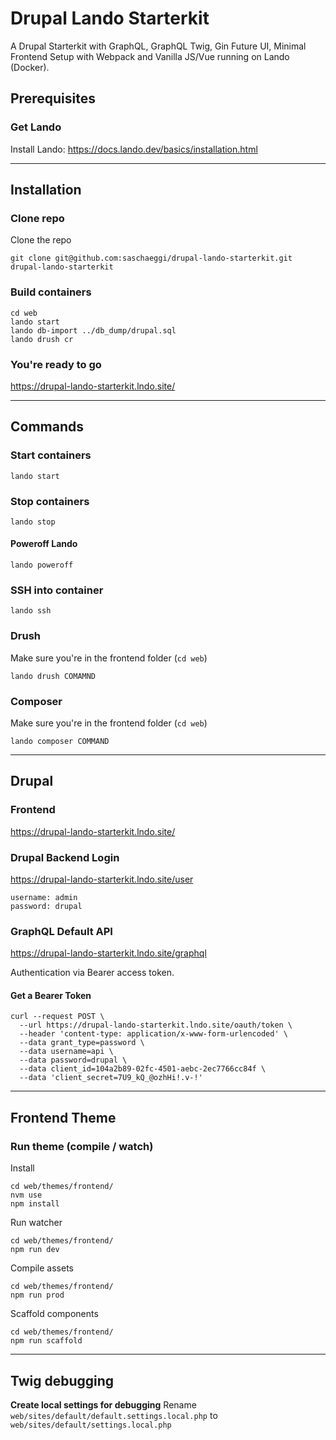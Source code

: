 # Drupal Lando Starterkit

A Drupal Starterkit with GraphQL, GraphQL Twig, Gin Future UI, Minimal Frontend Setup with Webpack and Vanilla JS/Vue running on Lando (Docker).

## Prerequisites

### Get Lando
Install Lando: https://docs.lando.dev/basics/installation.html

---

## Installation

### Clone repo
Clone the repo
```
git clone git@github.com:saschaeggi/drupal-lando-starterkit.git drupal-lando-starterkit
```

### Build containers
```
cd web
lando start
lando db-import ../db_dump/drupal.sql
lando drush cr
```

### You're ready to go
https://drupal-lando-starterkit.lndo.site/

---

## Commands

### Start containers
```
lando start
```

### Stop containers
```
lando stop
```

#### Poweroff Lando
```
lando poweroff
```

### SSH into container
```
lando ssh
```


### Drush
Make sure you're in the frontend folder (`cd web`)

```
lando drush COMAMND
```

### Composer
Make sure you're in the frontend folder (`cd web`)

```
lando composer COMMAND
```

---

## Drupal

### Frontend
https://drupal-lando-starterkit.lndo.site/

### Drupal Backend Login
https://drupal-lando-starterkit.lndo.site/user

```
username: admin
password: drupal
```

### GraphQL Default API
https://drupal-lando-starterkit.lndo.site/graphql

Authentication via Bearer access token.

#### Get a Bearer Token
```
curl --request POST \
  --url https://drupal-lando-starterkit.lndo.site/oauth/token \
  --header 'content-type: application/x-www-form-urlencoded' \
  --data grant_type=password \
  --data username=api \
  --data password=drupal \
  --data client_id=104a2b89-02fc-4501-aebc-2ec7766cc84f \
  --data 'client_secret=7U9_kQ_@ozhHi!.v-!'
  ```

---

## Frontend Theme

### Run theme (compile / watch)
Install
```
cd web/themes/frontend/
nvm use
npm install
```

Run watcher
```
cd web/themes/frontend/
npm run dev
```

Compile assets
```
cd web/themes/frontend/
npm run prod
```

Scaffold components
```
cd web/themes/frontend/
npm run scaffold
```

---

## Twig debugging
**Create local settings for debugging**
Rename `web/sites/default/default.settings.local.php` to `web/sites/default/settings.local.php`
